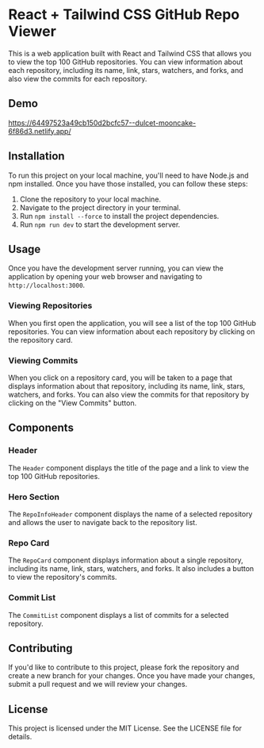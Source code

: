 # React + Tailwind CSS GitHub Repo Viewer

This is a web application built with React and Tailwind CSS that allows you to view the top 100 GitHub repositories. You can view information about each repository, including its name, link, stars, watchers, and forks, and also view the commits for each repository.

## Demo
https://64497523a49cb150d2bcfc57--dulcet-mooncake-6f86d3.netlify.app/

## Installation

To run this project on your local machine, you'll need to have Node.js and npm installed. Once you have those installed, you can follow these steps:

1. Clone the repository to your local machine.
2. Navigate to the project directory in your terminal.
3. Run `npm install --force` to install the project dependencies.
4. Run `npm run dev` to start the development server.

## Usage

Once you have the development server running, you can view the application by opening your web browser and navigating to `http://localhost:3000`.

### Viewing Repositories

When you first open the application, you will see a list of the top 100 GitHub repositories. You can view information about each repository by clicking on the repository card.

### Viewing Commits

When you click on a repository card, you will be taken to a page that displays information about that repository, including its name, link, stars, watchers, and forks. You can also view the commits for that repository by clicking on the "View Commits" button.

## Components

### Header

The `Header` component displays the title of the page and a link to view the top 100 GitHub repositories.

### Hero Section

The `RepoInfoHeader` component displays the name of a selected repository and allows the user to navigate back to the repository list.

### Repo Card

The `RepoCard` component displays information about a single repository, including its name, link, stars, watchers, and forks. It also includes a button to view the repository's commits.

### Commit List

The `CommitList` component displays a list of commits for a selected repository.

## Contributing

If you'd like to contribute to this project, please fork the repository and create a new branch for your changes. Once you have made your changes, submit a pull request and we will review your changes.

## License

This project is licensed under the MIT License. See the LICENSE file for details.
